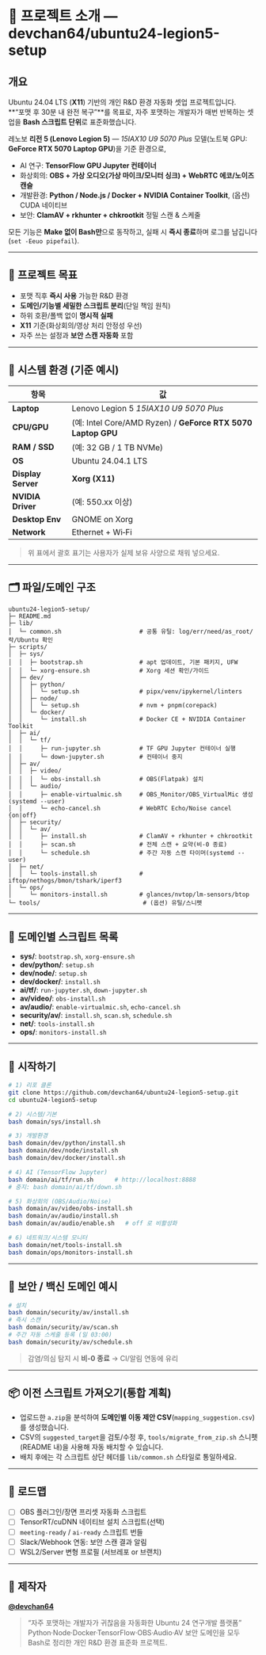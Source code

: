# 🧠 프로젝트 소개 — devchan64/ubuntu24-legion5-setup

## 개요
Ubuntu 24.04 LTS (**X11**) 기반의 개인 R&D 환경 자동화 셋업 프로젝트입니다.  
**“포맷 후 30분 내 완전 복구”**를 목표로, 자주 포맷하는 개발자가 매번 반복하는 셋업을 **Bash 스크립트 단위**로 표준화했습니다.

레노보 **리전 5 (Lenovo Legion 5)** — *15IAX10 U9 5070 Plus* 모델(노트북 GPU: **GeForce RTX 5070 Laptop GPU**)을 기준 환경으로,  
- AI 연구: **TensorFlow GPU Jupyter 컨테이너**
- 화상회의: **OBS + 가상 오디오(가상 마이크/모니터 싱크) + WebRTC 에코/노이즈 캔슬**
- 개발환경: **Python / Node.js / Docker + NVIDIA Container Toolkit**, (옵션) CUDA 네이티브
- 보안: **ClamAV + rkhunter + chkrootkit** 정밀 스캔 & 스케줄

모든 기능은 **Make 없이 Bash만**으로 동작하고, 실패 시 **즉시 종료**하며 로그를 남깁니다 (`set -Eeuo pipefail`).

---

## 🎯 프로젝트 목표
- 포맷 직후 **즉시 사용** 가능한 R&D 환경
- **도메인/기능별 세밀한 스크립트 분리**(단일 책임 원칙)
- 하위 호환/폴백 없이 **명시적 실패**
- **X11** 기준(화상회의/영상 처리 안정성 우선)
- 자주 쓰는 설정과 **보안 스캔 자동화** 포함

---

## 🧩 시스템 환경 (기준 예시)
| 항목 | 값 |
|---|---|
| **Laptop** | Lenovo Legion 5 *15IAX10 U9 5070 Plus* |
| **CPU/GPU** | (예: Intel Core/AMD Ryzen) / **GeForce RTX 5070 Laptop GPU** |
| **RAM / SSD** | (예: 32 GB / 1 TB NVMe) |
| **OS** | Ubuntu 24.04.1 LTS |
| **Display Server** | **Xorg (X11)** |
| **NVIDIA Driver** | (예: 550.xx 이상) |
| **Desktop Env** | GNOME on Xorg |
| **Network** | Ethernet + Wi‑Fi |

> 위 표에서 괄호 표기는 사용자가 실제 보유 사양으로 채워 넣으세요.

---

## 🗂 파일/도메인 구조
```
ubuntu24-legion5-setup/
├─ README.md
├─ lib/
│  └─ common.sh                      # 공통 유틸: log/err/need/as_root/락/Ubuntu 확인
├─ scripts/
│  ├─ sys/
│  │  ├─ bootstrap.sh                # apt 업데이트, 기본 패키지, UFW
│  │  └─ xorg-ensure.sh              # Xorg 세션 확인/가이드
│  ├─ dev/
│  │  ├─ python/
│  │  │  └─ setup.sh                 # pipx/venv/ipykernel/linters
│  │  ├─ node/
│  │  │  └─ setup.sh                 # nvm + pnpm(corepack)
│  │  └─ docker/
│  │     └─ install.sh               # Docker CE + NVIDIA Container Toolkit
│  ├─ ai/
│  │  └─ tf/
│  │     ├─ run-jupyter.sh           # TF GPU Jupyter 컨테이너 실행
│  │     └─ down-jupyter.sh          # 컨테이너 중지
│  ├─ av/
│  │  ├─ video/
│  │  │  └─ obs-install.sh           # OBS(Flatpak) 설치
│  │  └─ audio/
│  │     ├─ enable-virtualmic.sh     # OBS_Monitor/OBS_VirtualMic 생성 (systemd --user)
│  │     └─ echo-cancel.sh           # WebRTC Echo/Noise cancel {on|off}
│  ├─ security/
│  │  └─ av/
│  │     ├─ install.sh               # ClamAV + rkhunter + chkrootkit
│  │     ├─ scan.sh                  # 전체 스캔 + 요약(비-0 종료)
│  │     └─ schedule.sh              # 주간 자동 스캔 타이머(systemd --user)
│  ├─ net/
│  │  └─ tools-install.sh            # iftop/nethogs/bmon/tshark/iperf3
│  └─ ops/
│     └─ monitors-install.sh         # glances/nvtop/lm-sensors/btop
└─ tools/                             # (옵션) 유틸/스니펫
```

---

## 📜 도메인별 스크립트 목록
- **sys/**: `bootstrap.sh`, `xorg-ensure.sh`  
- **dev/python/**: `setup.sh`  
- **dev/node/**: `setup.sh`  
- **dev/docker/**: `install.sh`  
- **ai/tf/**: `run-jupyter.sh`, `down-jupyter.sh`  
- **av/video/**: `obs-install.sh`  
- **av/audio/**: `enable-virtualmic.sh`, `echo-cancel.sh`  
- **security/av/**: `install.sh`, `scan.sh`, `schedule.sh`  
- **net/**: `tools-install.sh`  
- **ops/**: `monitors-install.sh`

---

## 🚀 시작하기
```bash
# 1) 리포 클론
git clone https://github.com/devchan64/ubuntu24-legion5-setup.git
cd ubuntu24-legion5-setup

# 2) 시스템/기본
bash domain/sys/install.sh

# 3) 개발환경
bash domain/dev/python/install.sh
bash domain/dev/node/install.sh
bash domain/dev/docker/install.sh

# 4) AI (TensorFlow Jupyter)
bash domain/ai/tf/run.sh      # http://localhost:8888
# 중지: bash domain/ai/tf/down.sh

# 5) 화상회의 (OBS/Audio/Noise)
bash domain/av/video/obs-install.sh
bash domain/av/audio/install.sh
bash domain/av/audio/enable.sh   # off 로 비활성화

# 6) 네트워크/시스템 모니터
bash domain/net/tools-install.sh
bash domain/ops/monitors-install.sh
```

---

## 🔐 보안 / 백신 도메인 예시
```bash
# 설치
bash domain/security/av/install.sh
# 즉시 스캔
bash domain/security/av/scan.sh
# 주간 자동 스케줄 등록 (일 03:00)
bash domain/security/av/schedule.sh
```
> 감염/의심 탐지 시 **비-0 종료** → CI/알림 연동에 유리

---

## 📦 이전 스크립트 가져오기(통합 계획)
- 업로드한 `a.zip`을 분석하여 **도메인별 이동 제안 CSV**(`mapping_suggestion.csv`)를 생성했습니다.  
- CSV의 `suggested_target`을 검토/수정 후, `tools/migrate_from_zip.sh` 스니펫(README 내)을 사용해 자동 배치할 수 있습니다.
- 배치 후에는 각 스크립트 상단 헤더를 `lib/common.sh` 스타일로 통일하세요.

---

## 🧭 로드맵
- [ ] OBS 플러그인/장면 프리셋 자동화 스크립트
- [ ] TensorRT/cuDNN 네이티브 설치 스크립트(선택)
- [ ] `meeting-ready` / `ai-ready` 스크립트 번들
- [ ] Slack/Webhook 연동: 보안 스캔 결과 알림
- [ ] WSL2/Server 변형 프로필 (서브레포 or 브랜치)

---

## 👤 제작자
**[@devchan64](https://github.com/devchan64)**  
> “자주 포맷하는 개발자가 귀찮음을 자동화한 Ubuntu 24 연구개발 플랫폼”  
> Python·Node·Docker·TensorFlow·OBS·Audio·AV 보안 도메인을 모두 Bash로 정리한 개인 R&D 환경 표준화 프로젝트.

